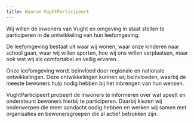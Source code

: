 ```yaml
---
title: Waarom VughtParticipeert
---
```

Wij willen de inwoners van Vught en omgeving in staat stellen te participeren in de ontwikkeling van hun leefomgeving. 

De leefomgeving bestaat uit waar wij wonen, waar onze kinderen naar school gaan, waar wij willen sporten, hoe wij ons willen verplaatsen, maar ook wat wij als comfortabel en veilig ervaren.

Onze leefomgeving wordt beïnvloed door regionale en nationale ontwikkelingen. Deze ontwikkelingen kunnen wij beinvloeden, waarbij de meeste bewoners hulp nodig hebben bij het inbrengen van hun wensen. 

VughtParticipeert probeert de inwoners te informeren over wat speelt en ondersteunt bewoners hierbij te participeren. Daarbij kiezen wij onderwerpen die meer aandacht nodig hebben en werken wij samen met organisaties en bewonersgroepen die al actief betrokken zijn.

